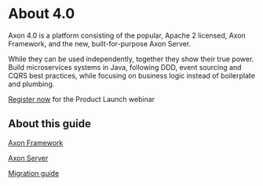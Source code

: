 # About 4.0

Axon 4.0 is a platform consisting of the popular, Apache 2 licensed, Axon Framework, and the new, built-for-purpose Axon Server.

While they can be used independently, together they show their true power. Build microservices systems in Java, following DDD, event sourcing and CQRS best practices, while focusing on business logic instead of boilerplate and plumbing.

[Register now](https://register.gotowebinar.com/register/8638441040424418050) for the Product Launch webinar



## About this guide

[Axon Framework](1-axon-framework/introduction.md)

[Axon Server](2-axon-server/about.md)

[Migration guide](3-migration/migration-guide.md)

